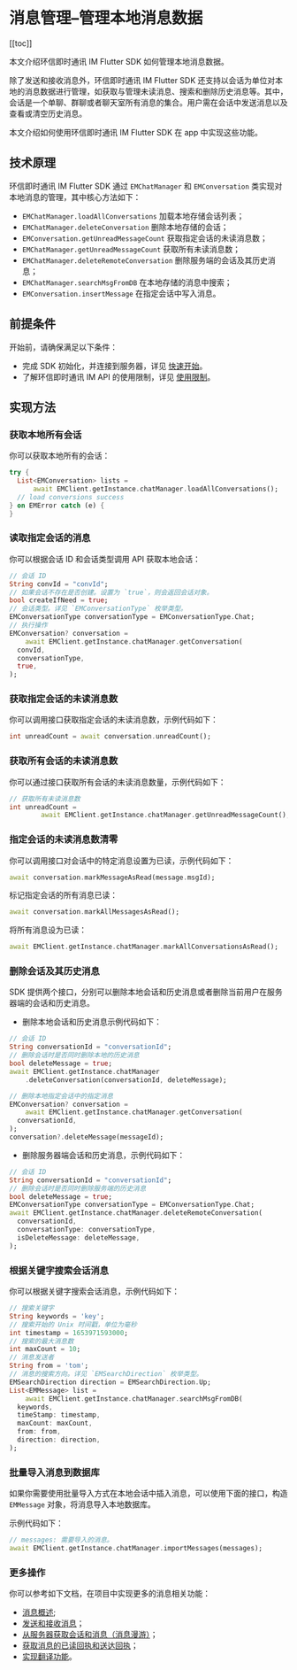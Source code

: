 # 消息管理–管理本地消息数据

[[toc]]

本文介绍环信即时通讯 IM Flutter SDK 如何管理本地消息数据。

除了发送和接收消息外，环信即时通讯 IM Flutter SDK 还支持以会话为单位对本地的消息数据进行管理，如获取与管理未读消息、搜索和删除历史消息等。其中，会话是一个单聊、群聊或者聊天室所有消息的集合。用户需在会话中发送消息以及查看或清空历史消息。

本文介绍如何使用环信即时通讯 IM Flutter SDK 在 app 中实现这些功能。

## 技术原理

环信即时通讯 IM Flutter SDK 通过 `EMChatManager` 和 `EMConversation` 类实现对本地消息的管理，其中核心方法如下：

- `EMChatManager.loadAllConversations` 加载本地存储会话列表；
- `EMChatManager.deleteConversation` 删除本地存储的会话；
- `EMConversation.getUnreadMessageCount` 获取指定会话的未读消息数；
- `EMChatManager.getUnreadMessageCount` 获取所有未读消息数；
- `EMChatManager.deleteRemoteConversation` 删除服务端的会话及其历史消息；
- `EMChatManager.searchMsgFromDB` 在本地存储的消息中搜索；
- `EMConversation.insertMessage` 在指定会话中写入消息。

## 前提条件

开始前，请确保满足以下条件：

- 完成 SDK 初始化，并连接到服务器，详见 [快速开始](https://docs-im.easemob.com/ccim/flutter/quickstart)。
- 了解环信即时通讯 IM API 的使用限制，详见 [使用限制](https://docs-im.easemob.com/ccim/limitation)。

## 实现方法

### 获取本地所有会话

你可以获取本地所有的会话：

```dart
try {
  List<EMConversation> lists =
      await EMClient.getInstance.chatManager.loadAllConversations();
  // load conversions success
} on EMError catch (e) {
}
```

### 读取指定会话的消息

你可以根据会话 ID 和会话类型调用 API 获取本地会话：

```dart
// 会话 ID
String convId = "convId";
// 如果会话不存在是否创建。设置为 `true`，则会返回会话对象。
bool createIfNeed = true;
// 会话类型。详见 `EMConversationType` 枚举类型。
EMConversationType conversationType = EMConversationType.Chat;
// 执行操作
EMConversation? conversation =
    await EMClient.getInstance.chatManager.getConversation(
  convId,
  conversationType,
  true,
);
```

### 获取指定会话的未读消息数

你可以调用接口获取指定会话的未读消息数，示例代码如下：

```dart
int unreadCount = await conversation.unreadCount();
```

### 获取所有会话的未读消息数

你可以通过接口获取所有会话的未读消息数量，示例代码如下：

```dart
// 获取所有未读消息数
int unreadCount =
        await EMClient.getInstance.chatManager.getUnreadMessageCount();
```

### 指定会话的未读消息数清零

你可以调用接口对会话中的特定消息设置为已读，示例代码如下：

```dart
await conversation.markMessageAsRead(message.msgId);
```

标记指定会话的所有消息已读：

```dart
await conversation.markAllMessagesAsRead();
```

将所有消息设为已读：

```dart
await EMClient.getInstance.chatManager.markAllConversationsAsRead();
```

### 删除会话及其历史消息

SDK 提供两个接口，分别可以删除本地会话和历史消息或者删除当前用户在服务器端的会话和历史消息。

- 删除本地会话和历史消息示例代码如下：

```dart
// 会话 ID
String conversationId = "conversationId";
// 删除会话时是否同时删除本地的历史消息
bool deleteMessage = true;
await EMClient.getInstance.chatManager
    .deleteConversation(conversationId, deleteMessage);
```

```dart
// 删除本地指定会话中的指定消息
EMConversation? conversation =
    await EMClient.getInstance.chatManager.getConversation(
  conversationId,
);
conversation?.deleteMessage(messageId);
```

- 删除服务器端会话和历史消息，示例代码如下：

```dart
// 会话 ID
String conversationId = "conversationId";
// 删除会话时是否同时删除服务端的历史消息
bool deleteMessage = true;
EMConversationType conversationType = EMConversationType.Chat;
await EMClient.getInstance.chatManager.deleteRemoteConversation(
  conversationId,
  conversationType: conversationType,
  isDeleteMessage: deleteMessage,
);
```

### 根据关键字搜索会话消息

你可以根据关键字搜索会话消息，示例代码如下：

```dart
// 搜索关键字
String keywords = 'key';
// 搜索开始的 Unix 时间戳，单位为毫秒
int timestamp = 1653971593000;
// 搜索的最大消息数
int maxCount = 10;
// 消息发送者
String from = 'tom';
// 消息的搜索方向。详见 `EMSearchDirection` 枚举类型。
EMSearchDirection direction = EMSearchDirection.Up;
List<EMMessage> list =
    await EMClient.getInstance.chatManager.searchMsgFromDB(
  keywords,
  timeStamp: timestamp,
  maxCount: maxCount,
  from: from,
  direction: direction,
);
```

### 批量导入消息到数据库

如果你需要使用批量导入方式在本地会话中插入消息，可以使用下面的接口，构造 `EMMessage` 对象，将消息导入本地数据库。

示例代码如下：

```dart
// messages: 需要导入的消息。
await EMClient.getInstance.chatManager.importMessages(messages);
```

### 更多操作

你可以参考如下文档，在项目中实现更多的消息相关功能：

- [消息概述](https://docs-im.easemob.com/ccim/flutter/message1);
- [发送和接收消息](https://docs-im.easemob.com/ccim/flutter/message2)；
- [从服务器获取会话和消息（消息漫游）](https://docs-im.easemob.com/ccim/flutter/message4)；
- [获取消息的已读回执和送达回执](https://docs-im.easemob.com/ccim/flutter/message5)；
- [实现翻译功能](https://docs-im.easemob.com/ccim/flutter/translation)。